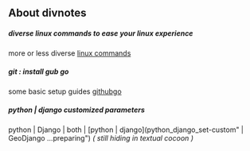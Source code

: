 ## About divnotes
##### diverse linux commands to ease your linux experience
more or less diverse [linux commands](./linux-commands_div.md "more than less practical instructions")
##### git : install gub go
some basic setup guides [githubgo](githubgo.md "before confronting the github monster")
##### python | django customized parameters
python | Django | both | [python | django](python_django_set-custom" | GeoDjango ...preparing") *( still hiding in textual cocoon )*